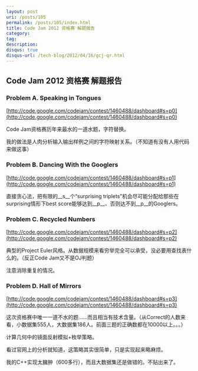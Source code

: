 ```yaml
---
layout: post
uri: /posts/105
permalink: /posts/105/index.html
title: Code Jam 2012 资格赛 解题报告
category:
tag:
description:
disqus: true
disqus-url: /tech-blog/2012/04/16/gcj-qr.html
---
```


## Code Jam 2012 资格赛 解题报告

### Problem A. Speaking in Tongues
[http://code.google.com/codejam/contest/1460488/dashboard#s=p0](http://code.google.com/codejam/contest/1460488/dashboard#s=p0)

Code Jam资格赛历年来最水的一道水题，字符替换。

我的做法是人肉分析输入输出样例之间的字符映射关系。（不知道有没有人用代码来做这事）

<script src="https://gist.github.com/2401276.js"></script>

### Problem B. Dancing With the Googlers
[http://code.google.com/codejam/contest/1460488/dashboard#s=p1](http://code.google.com/codejam/contest/1460488/dashboard#s=p1)

直接贪心法，把有限的__s__个“surprising triplets”机会尽可能分配给那些在surprising情形下best score能够达到__p__、否则达不到__p__的Googlers。

<script src="https://gist.github.com/2401349.js"></script>

### Problem C. Recycled Numbers
[http://code.google.com/codejam/contest/1460488/dashboard#s=p2](http://code.google.com/codejam/contest/1460488/dashboard#s=p2)

典型的Project Euler风格。从数据规模来看穷举完全可以承受，没必要用查找表什么的。（反正Code Jam又不是OJ判题）

注意消除重复的情况。

<script src="https://gist.github.com/2401419.js"></script>

### Problem D. Hall of Mirrors
[http://code.google.com/codejam/contest/1460488/dashboard#s=p3](http://code.google.com/codejam/contest/1460488/dashboard#s=p3)

这次资格赛中唯一一道不水的题……而且相当有技术含量。（从Correct的人数来看，小数据集555人，大数据集186人。前面三题的正确数都在10000以上。。。）

计算几何中的镜面反射模拟+枚举策略。

看过官网上的分析就知道，这策略其实很简单，只是实现起来略麻烦。

我的C++实现太臃肿（600多行），而且大数据集还是做错的。不贴出来了。
